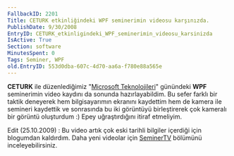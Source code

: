 ```yaml
---
FallbackID: 2201
Title: CETURK etkinliğindeki WPF seminerimin videosu karşınızda.
PublishDate: 9/30/2008
EntryID: CETURK_etkinligindeki_WPF_seminerimin_videosu_karsinizda
IsActive: True
Section: software
MinutesSpent: 0
Tags: Seminer, WPF
old.EntryID: 553d0dba-607c-4d70-aa6a-f780e88a565e
---
```

**CETURK** ile düzenlediğimiz "[Microsoft
Teknolojileri](http://daron.yondem.com/tr/post/f91c070d-a3ed-4ca4-972b-dfe44090f222)"
günündeki **WPF** seminerimin video kaydını da sonunda hazırlayabildim.
Bu sefer farklı bir taktik deneyerek hem bilgisayarımın ekranını
kaydettim hem de kamera ile semineri kaydettik ve sonrasında bu iki
görüntüyü birleştirerek çok kameralı bir görüntü oluşturdum :) Epey
uğraştırdığını itiraf etmeliyim.

Edit (25.10.2009) : Bu video artık çok eski tarihli bilgiler içerdiği
için blogumdan kaldırdım. Daha yeni videolar için
[SeminerTV](http://daron.yondem.com/tr/formatpage.aspx?path=seminertv.format.html)
bölümünü inceleyebilirsiniz.


